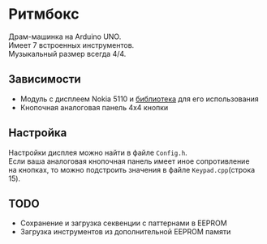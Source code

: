 # Ритмбокс
Драм-машинка на Arduino UNO.\
Имеет 7 встроенных инструментов.\
Музыкальный размер всегда 4/4.

## Зависимости
- Модуль с дисплеем Nokia 5110 и [библиотека](https://github.com/adafruit/Adafruit-PCD8544-Nokia-5110-LCD-library?ysclid=lm85pjr797627414346) для его использования
- Кнопочная аналоговая панель 4x4 кнопки

## Настройка
Настройки дисплея можно найти в файле `Config.h`.\
Если ваша аналоговая кнопочная панель имеет иное сопротивление\
на кнопках, то можно подстроить значения в файле `Keypad.cpp`(строка 15).

## TODO
- Сохранение и загрузка секвенции с паттернами в EEPROM
- Загрузка инструментов из дополнительной EEPROM памяти
